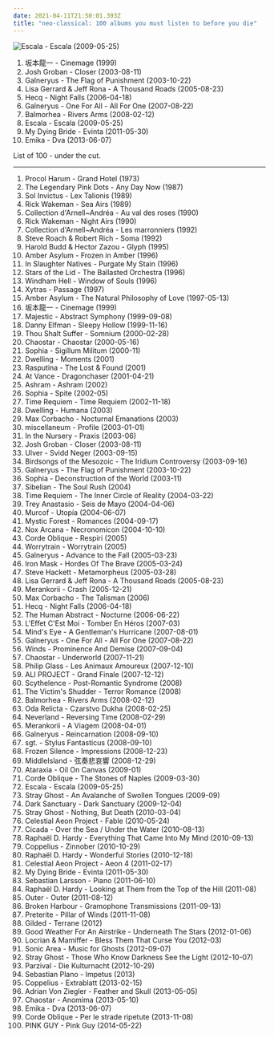 ```yaml
---
date: 2021-04-11T21:50:01.393Z
title: "neo-classical: 100 albums you must listen to before you die"
---
```

![Escala - Escala (2009-05-25)](http://coverartarchive.org/release/52de60ea-a259-47a8-ba19-e275355473a7/3403828224-500.jpg "Escala - Escala (2009-05-25)")
<ol class="albums">
<li data-cover="http://coverartarchive.org/release/dae76dfa-6868-4105-ab35-133b9cd8f70d/5944843706-500.jpg" data-tags="neo-classical, score, cool score, granka" role="button">坂本龍一 - Cinemage (1999)</li>
<li data-cover="https://img.discogs.com/rX0rFXm9Ngs9mJov-Nuk-MBTcjE=/fit-in/599x540/filters:strip_icc():format(jpeg):mode_rgb():quality(90)/discogs-images/R-4846896-1377355013-5168.jpeg.jpg" data-tags="classical, josh groban" role="button">Josh Groban - Closer (2003-08-11)</li>
<li data-cover="https://img.discogs.com/R6ljqIn0A1AOWSfAZjomEC2K_B8=/fit-in/500x498/filters:strip_icc():format(jpeg):mode_rgb():quality(90)/discogs-images/R-2695328-1366535833-9837.jpeg.jpg" data-tags="neo-classical power metal" role="button">Galneryus - The Flag of Punishment (2003-10-22)</li>
<li data-cover="http://coverartarchive.org/release/3b803df2-86cb-4106-91b1-1c269b1776fc/18247981407-500.jpg" data-tags="ambient, female vocalists, world, new age, ethereal, world fusion, neo-classical, heavenly voices, lisa gerrard" role="button">Lisa Gerrard & Jeff Rona - A Thousand Roads (2005-08-23)</li>
<li data-cover="http://coverartarchive.org/release/334c808e-4511-4f8f-87a9-6aa317bbb228/1703273677-500.jpg" data-tags="ambient, dark ambient" role="button">Hecq - Night Falls (2006-04-18)</li>
<li data-cover="https://img.discogs.com/wgPYclf__2bsxLT9LYbqo69oZgE=/fit-in/550x487/filters:strip_icc():format(jpeg):mode_rgb():quality(90)/discogs-images/R-3954449-1455378029-5742.jpeg.jpg" data-tags="heavy metal, neo-classical, power metal" role="button">Galneryus - One For All - All For One (2007-08-22)</li>
<li data-cover="http://coverartarchive.org/release/7595a6c9-7ae5-4dc3-b9d1-c96f1a928f45/11979030393-500.jpg" data-tags="post-rock, piano, instrumental, ambient" role="button">Balmorhea - Rivers Arms (2008-02-12)</li>
<li data-cover="http://coverartarchive.org/release/52de60ea-a259-47a8-ba19-e275355473a7/3403828224-500.jpg" data-tags="classical crossover, escala" role="button">Escala - Escala (2009-05-25)</li>
<li data-cover="http://coverartarchive.org/release/2661c4c6-3f7e-4e02-a8c0-9cf9d7a977ec/1419823430-500.jpg" data-tags="neoclassical" role="button">My Dying Bride - Evinta (2011-05-30)</li>
<li data-cover="http://coverartarchive.org/release/3746e7a0-b546-4a67-8e72-6ab9761069e4/28676581407-500.jpg" data-tags="trip-hop" role="button">Emika - Dva (2013-06-07)</li>
</ol>
List of 100 - under the cut.
<!-- more -->

_________________

<ol class="albums">
<li data-cover="https://img.discogs.com/pYnWoEW60oQ8jHHW3T6sqdkG7TA=/fit-in/600x613/filters:strip_icc():format(jpeg):mode_rgb():quality(90)/discogs-images/R-4583179-1369072733-8009.jpeg.jpg" data-tags="progressive rock, art rock" role="button">
Procol Harum - Grand Hotel (1973)
</li>
<li data-cover="http://coverartarchive.org/release/82815fc7-a9f9-3079-a256-822cd9ccb98b/3766549021-500.jpg" data-tags="industrial" role="button">
The Legendary Pink Dots - Any Day Now (1987)
</li>
<li data-cover="http://coverartarchive.org/release/5f3d0c51-fe57-4bb6-92f3-1a9fe79e01f2/9387690193-500.jpg" data-tags="neofolk" role="button">
Sol Invictus - Lex Talionis (1989)
</li>
<li data-cover="https://img.discogs.com/IkP4iuRJA8Jhfpj8-QpJQc7cTZE=/fit-in/600x594/filters:strip_icc():format(jpeg):mode_rgb():quality(90)/discogs-images/R-9037076-1473679317-6157.jpeg.jpg" data-tags="piano, neo-classical, piano solo, solo piano" role="button">
Rick Wakeman - Sea Airs (1989)
</li>
<li data-cover="https://img.discogs.com/QagybxIYJmdxVTp05pWNRoaelwI=/fit-in/600x594/filters:strip_icc():format(jpeg):mode_rgb():quality(90)/discogs-images/R-427144-1336831134-9791.jpeg.jpg" data-tags="female vocalists, gothic, darkwave" role="button">
Collection d'Arnell~Andréa - Au val des roses (1990)
</li>
<li data-cover="https://via.placeholder.com/450" data-tags="piano" role="button">
Rick Wakeman - Night Airs (1990)
</li>
<li data-cover="http://coverartarchive.org/release/ca3265c3-6552-457a-879f-af6843306934/2108786773-500.jpg" data-tags="neo-classical" role="button">
Collection d'Arnell~Andréa - Les marronniers (1992)
</li>
<li data-cover="http://coverartarchive.org/release/0e61c401-242e-4033-8651-a6acd1c76e13/18348318993-500.jpg" data-tags="ambient" role="button">
Steve Roach & Robert Rich - Soma (1992)
</li>
<li data-cover="http://coverartarchive.org/release/03dfc4fc-01e6-4c77-8288-c73c3380c1d0/5499094764-500.jpg" data-tags="ambient" role="button">
Harold Budd & Hector Zazou - Glyph (1995)
</li>
<li data-cover="http://coverartarchive.org/release/c7e186c3-d122-4970-80a5-96372d76ad06/18602690984-500.jpg" data-tags="dark ambient" role="button">
Amber Asylum - Frozen in Amber (1996)
</li>
<li data-cover="https://img.discogs.com/NXFQL-J_JKXGRoKcwGvHqol2O4E=/fit-in/600x590/filters:strip_icc():format(jpeg):mode_rgb():quality(90)/discogs-images/R-175537-1187983938.jpeg.jpg" data-tags="dark ambient" role="button">
In Slaughter Natives - Purgate My Stain (1996)
</li>
<li data-cover="http://coverartarchive.org/release/859acf52-fdaa-4755-ac35-289bffe2081e/4084262745-500.jpg" data-tags="ambient, drone" role="button">
Stars of the Lid - The Ballasted Orchestra (1996)
</li>
<li data-cover="http://coverartarchive.org/release/b4aa9a6f-311e-48f5-b485-c91f7ae4aa96/22465842542-500.jpg" data-tags="progressive metal" role="button">
Windham Hell - Window of Souls (1996)
</li>
<li data-cover="https://via.placeholder.com/450" data-tags="neoclassical" role="button">
Xytras - Passage (1997)
</li>
<li data-cover="http://coverartarchive.org/release/b296dcec-6745-42a3-81df-f933af14f689/1983167735-500.jpg" data-tags="dark folk, neo-classical, neoclassical, ethereal wave" role="button">
Amber Asylum - The Natural Philosophy of Love (1997-05-13)
</li>
<li data-cover="http://coverartarchive.org/release/dae76dfa-6868-4105-ab35-133b9cd8f70d/5944843706-500.jpg" data-tags="neo-classical, score, cool score, granka" role="button">
坂本龍一 - Cinemage (1999)
</li>
<li data-cover="https://img.discogs.com/H_8bP53VPgZEDcRV_x5WylcY2Xs=/fit-in/600x537/filters:strip_icc():format(jpeg):mode_rgb():quality(90)/discogs-images/R-3712366-1450342881-1170.jpeg.jpg" data-tags="power metal" role="button">
Majestic - Abstract Symphony (1999-09-08)
</li>
<li data-cover="http://coverartarchive.org/release/4abc730c-8168-342f-b684-dc447747f11b/12866556038-500.jpg" data-tags="soundtrack" role="button">
Danny Elfman - Sleepy Hollow (1999-11-16)
</li>
<li data-cover="https://img.discogs.com/Sn9pZIro7A8-o6WKXsX6FYqvy1E=/fit-in/300x300/filters:strip_icc():format(jpeg):mode_rgb():quality(90)/discogs-images/R-827284-1162850996.jpeg.jpg" data-tags="neo-classical, dark neo-classical" role="button">
Thou Shalt Suffer - Somnium (2000-02-28)
</li>
<li data-cover="http://coverartarchive.org/release/b2ec921a-0978-4a24-a1ef-24be706810a3/2856618513-500.jpg" data-tags="darkwave, neoclassical" role="button">
Chaostar - Chaostar (2000-05-16)
</li>
<li data-cover="http://coverartarchive.org/release/73e9bbba-ed81-4fcf-ae5d-3ec288622532/1748896321-500.jpg" data-tags="dark ambient, martial industrial" role="button">
Sophia - Sigillum Militum (2000-11)
</li>
<li data-cover="http://coverartarchive.org/release/8dddaac3-8236-4e77-8b5d-909ade4e211c/3268752361-500.jpg" data-tags="acoustic, neo-classical, neo folk, neo-classic" role="button">
Dwelling - Moments (2001)
</li>
<li data-cover="http://coverartarchive.org/release/cdeea919-4101-4e00-832d-db0c7cf01cb7/9873657770-500.jpg" data-tags="covers, assault genre" role="button">
Rasputina - The Lost & Found (2001)
</li>
<li data-cover="http://coverartarchive.org/release/d5bdede3-cade-416e-b29b-e3a73b3ce484/2847640038-500.jpg" data-tags="power metal" role="button">
At Vance - Dragonchaser (2001-04-21)
</li>
<li data-cover="http://coverartarchive.org/release/34c3edd6-5f61-4f08-b279-df27cc37e2e4/2026082057-500.jpg" data-tags="neoclassical" role="button">
Ashram - Ashram (2002)
</li>
<li data-cover="http://coverartarchive.org/release/e1f4797e-98fd-49ad-8c3f-905524d951d6/5263724000-500.jpg" data-tags="martial industrial" role="button">
Sophia - Spite (2002-05)
</li>
<li data-cover="https://img.discogs.com/IVc8t3EULzNZX7y9GlPN_Ltb_KQ=/fit-in/600x527/filters:strip_icc():format(jpeg):mode_rgb():quality(90)/discogs-images/R-4442997-1476808209-8807.jpeg.jpg" data-tags="neo-classical metal" role="button">
Time Requiem - Time Requiem (2002-11-18)
</li>
<li data-cover="http://coverartarchive.org/release/009f589e-cfaa-4409-8a11-14acca3b77a6/3268689329-500.jpg" data-tags="folk, dark folk, neo-classical, neo folk" role="button">
Dwelling - Humana (2003)
</li>
<li data-cover="https://img.discogs.com/68iVyMUGjqVVZ2bE5w6WrfSJP8E=/fit-in/600x586/filters:strip_icc():format(jpeg):mode_rgb():quality(90)/discogs-images/R-388015-1106728407.jpg.jpg" data-tags="ambient, electronic, atmospheric ambient" role="button">
Max Corbacho - Nocturnal Emanations (2003)
</li>
<li data-cover="https://via.placeholder.com/450" data-tags="classical guitar" role="button">
miscellaneum - Profile (2003-01-01)
</li>
<li data-cover="https://img.discogs.com/J5VR68l3z-evI55p7t2wfbccEmE=/fit-in/600x600/filters:strip_icc():format(jpeg):mode_rgb():quality(90)/discogs-images/R-897908-1462194540-5770.jpeg.jpg" data-tags="electronic, industrial, dark ambient" role="button">
In the Nursery - Praxis (2003-06)
</li>
<li data-cover="https://img.discogs.com/rX0rFXm9Ngs9mJov-Nuk-MBTcjE=/fit-in/599x540/filters:strip_icc():format(jpeg):mode_rgb():quality(90)/discogs-images/R-4846896-1377355013-5168.jpeg.jpg" data-tags="classical, josh groban" role="button">
Josh Groban - Closer (2003-08-11)
</li>
<li data-cover="http://coverartarchive.org/release/4fb19aa0-aff2-48ce-85b0-b767f67fd985/11228342652-500.jpg" data-tags="ambient" role="button">
Ulver - Svidd Neger (2003-09-15)
</li>
<li data-cover="http://coverartarchive.org/release/679665e0-ba71-48aa-841b-3e46321bb3dd/13508431380-500.jpg" data-tags="instrumental, dark, jazz fusion, avant-garde, neo-classical, rio, cuneiform records, cuneiform" role="button">
Birdsongs of the Mesozoic - The Iridium Controversy (2003-09-16)
</li>
<li data-cover="https://img.discogs.com/R6ljqIn0A1AOWSfAZjomEC2K_B8=/fit-in/500x498/filters:strip_icc():format(jpeg):mode_rgb():quality(90)/discogs-images/R-2695328-1366535833-9837.jpeg.jpg" data-tags="neo-classical power metal" role="button">
Galneryus - The Flag of Punishment (2003-10-22)
</li>
<li data-cover="https://img.discogs.com/qngKYUIvYNKS9LbECtZMn83MvZ4=/fit-in/597x600/filters:strip_icc():format(jpeg):mode_rgb():quality(90)/discogs-images/R-240856-1524763418-2292.jpeg.jpg" data-tags="dark ambient" role="button">
Sophia - Deconstruction of the World (2003-11)
</li>
<li data-cover="https://img.discogs.com/66vLNpK7uUfUTl4DgbyDK8uExS4=/fit-in/339x339/filters:strip_icc():format(jpeg):mode_rgb():quality(90)/discogs-images/R-937446-1174914881.jpeg.jpg" data-tags="neo-classical" role="button">
Sibelian - The Soul Rush (2004)
</li>
<li data-cover="https://img.discogs.com/IVc8t3EULzNZX7y9GlPN_Ltb_KQ=/fit-in/600x527/filters:strip_icc():format(jpeg):mode_rgb():quality(90)/discogs-images/R-4442997-1476808209-8807.jpeg.jpg" data-tags="progressive metal, neo-classical metal" role="button">
Time Requiem - The Inner Circle of Reality (2004-03-22)
</li>
<li data-cover="https://img.discogs.com/JIn95otw6COm27sP6DzfncPt7h4=/fit-in/500x500/filters:strip_icc():format(jpeg):mode_rgb():quality(90)/discogs-images/R-3833622-1347240958-3974.jpeg.jpg" data-tags="avant-garde, neo-classical" role="button">
Trey Anastasio - Seis de Mayo (2004-04-06)
</li>
<li data-cover="http://coverartarchive.org/release/09603091-ae1f-4510-ae4d-7202d9d8e798/28671061082-500.jpg" data-tags="experimental, ambient" role="button">
Murcof - Utopía (2004-06-07)
</li>
<li data-cover="https://img.discogs.com/moJfXEGKoafwsV0UKQ8e3mBxKiM=/fit-in/468x468/filters:strip_icc():format(jpeg):mode_rgb():quality(90)/discogs-images/R-881768-1168754661.jpeg.jpg" data-tags="black metal, melodic black metal" role="button">
Mystic Forest - Romances (2004-09-17)
</li>
<li data-cover="https://img.discogs.com/hg0r9XtcZwDBcouweWw25hqFGZ8=/fit-in/600x600/filters:strip_icc():format(jpeg):mode_rgb():quality(90)/discogs-images/R-936989-1577644243-2720.jpeg.jpg" data-tags="lovecraft" role="button">
Nox Arcana - Necronomicon (2004-10-10)
</li>
<li data-cover="https://img.discogs.com/jJpqTTwjlEr3rjQ2WbYCmlbuJ9w=/fit-in/600x600/filters:strip_icc():format(jpeg):mode_rgb():quality(90)/discogs-images/R-963401-1376031707-9511.jpeg.jpg" data-tags="ethereal, dark folk, neo-classical, neo folk" role="button">
Corde Oblique - Respiri (2005)
</li>
<li data-cover="https://img.discogs.com/t1nRmiD4zYBrl_mn5MJi1SWYFyk=/fit-in/570x558/filters:strip_icc():format(jpeg):mode_rgb():quality(90)/discogs-images/R-2857006-1304216761.jpeg.jpg" data-tags="ambient" role="button">
Worrytrain - Worrytrain (2005)
</li>
<li data-cover="https://img.discogs.com/QqFKJ4hUhW3DqI272aKZQ_wtFC4=/fit-in/600x597/filters:strip_icc():format(jpeg):mode_rgb():quality(90)/discogs-images/R-7262236-1437549771-3882.jpeg.jpg" data-tags="power metal" role="button">
Galneryus - Advance to the Fall (2005-03-23)
</li>
<li data-cover="http://coverartarchive.org/release/9e547608-ebdb-4cfc-9345-03fdd13635bd/7833182768-500.jpg" data-tags="power metal, melodic power metal" role="button">
Iron Mask - Hordes Of The Brave (2005-03-24)
</li>
<li data-cover="http://coverartarchive.org/release/9566473c-e999-44b8-b7e4-dc40063b2fa9/25343086357-500.jpg" data-tags="classical, instrumental, progressive rock, neo-classical, acoustic guitar, y2k prog, out of genesis" role="button">
Steve Hackett - Metamorpheus (2005-03-28)
</li>
<li data-cover="http://coverartarchive.org/release/3b803df2-86cb-4106-91b1-1c269b1776fc/18247981407-500.jpg" data-tags="ambient, female vocalists, world, new age, ethereal, world fusion, neo-classical, heavenly voices, lisa gerrard" role="button">
Lisa Gerrard & Jeff Rona - A Thousand Roads (2005-08-23)
</li>
<li data-cover="https://img.discogs.com/Q5gd-TkXwdIYvfbsxL-39P1UjNs=/fit-in/340x340/filters:strip_icc():format(jpeg):mode_rgb():quality(90)/discogs-images/R-1230474-1202324939.png.jpg" data-tags="ambient, neoclassical" role="button">
Merankorii - Crash (2005-12-21)
</li>
<li data-cover="https://img.discogs.com/TJlCLykTKLRkFLUxWO3ssas8cZw=/fit-in/600x599/filters:strip_icc():format(jpeg):mode_rgb():quality(90)/discogs-images/R-765222-1199319964.jpeg.jpg" data-tags="ambient, new age, space ambient" role="button">
Max Corbacho - The Talisman (2006)
</li>
<li data-cover="http://coverartarchive.org/release/334c808e-4511-4f8f-87a9-6aa317bbb228/1703273677-500.jpg" data-tags="ambient, dark ambient" role="button">
Hecq - Night Falls (2006-04-18)
</li>
<li data-cover="http://coverartarchive.org/release/1ccacb7d-082c-4889-bf3e-bc424dfa5c49/26310137897-500.jpg" data-tags="metalcore, progressive metal" role="button">
The Human Abstract - Nocturne (2006-06-22)
</li>
<li data-cover="http://coverartarchive.org/release/db6864b9-cae5-4295-8079-7d9199dd026c/2773641886-500.jpg" data-tags="neo-classical" role="button">
L'Effet C'Est Moi - Tomber En Héros (2007-03)
</li>
<li data-cover="https://via.placeholder.com/450" data-tags="progressive metal" role="button">
Mind's Eye - A Gentleman's Hurricane (2007-08-01)
</li>
<li data-cover="https://img.discogs.com/wgPYclf__2bsxLT9LYbqo69oZgE=/fit-in/550x487/filters:strip_icc():format(jpeg):mode_rgb():quality(90)/discogs-images/R-3954449-1455378029-5742.jpeg.jpg" data-tags="heavy metal, neo-classical, power metal" role="button">
Galneryus - One For All - All For One (2007-08-22)
</li>
<li data-cover="http://coverartarchive.org/release/3d5fe742-dc64-4b91-acb7-386e774ee6a2/27876387638-500.jpg" data-tags="progressive metal" role="button">
Winds - Prominence And Demise (2007-09-04)
</li>
<li data-cover="https://img.discogs.com/lxhiGBm3umX-Emd-2JYWHLk4VG0=/fit-in/326x332/filters:strip_icc():format(jpeg):mode_rgb():quality(90)/discogs-images/R-1334779-1210601476.jpeg.jpg" data-tags="experimental, neo-classical, chaostar" role="button">
Chaostar - Underworld (2007-11-21)
</li>
<li data-cover="https://via.placeholder.com/450" data-tags="original motion picture soundtrack" role="button">
Philip Glass - Les Animaux Amoureux (2007-12-10)
</li>
<li data-cover="https://via.placeholder.com/450" data-tags="j-pop" role="button">
ALI PROJECT - Grand Finale (2007-12-12)
</li>
<li data-cover="http://coverartarchive.org/release/cbaeff89-3791-409f-8ec1-6123c8247aef/7758231733-500.jpg" data-tags="neoclassical, ambient, dark ambient" role="button">
Scythelence - Post-Romantic Syndrome (2008)
</li>
<li data-cover="https://img.discogs.com/HAkP2AQNYaIPrfCpIRClmrfRfdE=/fit-in/600x849/filters:strip_icc():format(jpeg):mode_rgb():quality(90)/discogs-images/R-1786041-1319067229.jpeg.jpg" data-tags="neo-classical, ethereal wave" role="button">
The Victim's Shudder - Terror Romance (2008)
</li>
<li data-cover="http://coverartarchive.org/release/7595a6c9-7ae5-4dc3-b9d1-c96f1a928f45/11979030393-500.jpg" data-tags="post-rock, piano, instrumental, ambient" role="button">
Balmorhea - Rivers Arms (2008-02-12)
</li>
<li data-cover="http://coverartarchive.org/release/5f51df2d-7ea5-41a0-8114-5165c10003af/1841220920-500.jpg" data-tags="ethereal, christian" role="button">
Oda Relicta - Czarstvo Dukha (2008-02-25)
</li>
<li data-cover="http://coverartarchive.org/release/cafa6c66-be1b-4433-aebc-dd4db939f00c/25933550672-500.jpg" data-tags="power metal" role="button">
Neverland - Reversing Time (2008-02-29)
</li>
<li data-cover="https://img.discogs.com/nGfMpoTcTtSu8fo5WcLVTWeD_Aw=/fit-in/378x360/filters:strip_icc():format(jpeg):mode_rgb():quality(90)/discogs-images/R-1481848-1299178185.jpeg.jpg" data-tags="noise, indie, alternative, ambient, experimental, dark, darkwave, dark ambient, neofolk, dark folk, neo-classical, neoclassical" role="button">
Merankorii - A Viagem (2008-04-01)
</li>
<li data-cover="http://coverartarchive.org/release/5ddc7878-01f8-4d3b-a5d7-77667a666c25/19477974877-500.jpg" data-tags="power metal" role="button">
Galneryus - Reincarnation (2008-09-10)
</li>
<li data-cover="https://img.discogs.com/vctIGVYE7vQrSpGTbIwNhmHp7Y4=/fit-in/600x600/filters:strip_icc():format(jpeg):mode_rgb():quality(90)/discogs-images/R-1871428-1346769453-4781.jpeg.jpg" data-tags="post-rock" role="button">
sgt. - Stylus Fantasticus (2008-09-10)
</li>
<li data-cover="http://coverartarchive.org/release/e0f4f0af-26d9-30f8-a2c1-cc4ae2e29956/2711769072-500.jpg" data-tags="indie, classical, instrumental, alternative, sad, post-rock, piano, modern, new age, free, ethereal, finnish, minimalism, melancholic, neo-classical, ambiente, neo classical, creative commons, minimalist, silent, finland, finnland, impressionism, new-age, finnish and streamable, impressionistic, finnish music, matti paalanen, full free album download" role="button">
Frozen Silence - Impressions (2008-12-23)
</li>
<li data-cover="https://via.placeholder.com/450" data-tags="japanese, instrumental, neo-classical, doujin, middleisland" role="button">
MiddleIsland - 弦奏悲哀響 (2008-12-29)
</li>
<li data-cover="https://img.discogs.com/6bIa8Iywmo8-ZeJPY6wxGjqV0ts=/fit-in/600x600/filters:strip_icc():format(jpeg):mode_rgb():quality(90)/discogs-images/R-1615569-1539644737-8323.jpeg.jpg" data-tags="neo-classical, albums i want to own" role="button">
Ataraxia - Oil On Canvas (2009-01)
</li>
<li data-cover="http://coverartarchive.org/release/fefed632-c0d6-4202-8ce7-112326caeb2c/2234293753-500.jpg" data-tags="female vocalists, neo folk" role="button">
Corde Oblique - The Stones of Naples (2009-03-30)
</li>
<li data-cover="http://coverartarchive.org/release/52de60ea-a259-47a8-ba19-e275355473a7/3403828224-500.jpg" data-tags="classical crossover, escala" role="button">
Escala - Escala (2009-05-25)
</li>
<li data-cover="http://coverartarchive.org/release/297e81ca-2dc8-4835-846f-2ea4e8b11529/21940972754-500.jpg" data-tags="ambient" role="button">
Stray Ghost - An Avalanche of Swollen Tongues (2009-09)
</li>
<li data-cover="http://coverartarchive.org/release/fe00aebf-c114-3d97-97a2-bc3867c13720/9218544927-500.jpg" data-tags="darkwave, neoclassical" role="button">
Dark Sanctuary - Dark Sanctuary (2009-12-04)
</li>
<li data-cover="https://img.discogs.com/eq-5RGTLXbjzoyM4PCYIrOte4Vs=/fit-in/600x600/filters:strip_icc():format(jpeg):mode_rgb():quality(90)/discogs-images/R-2191696-1268952463.jpeg.jpg" data-tags="ambient" role="button">
Stray Ghost - Nothing, But Death (2010-03-04)
</li>
<li data-cover="http://coverartarchive.org/release/deea78d5-e7ac-400f-be37-84f95395d61c/8905817312-500.jpg" data-tags="soundtrack, orchestral, neo-classical" role="button">
Celestial Aeon Project - Fable (2010-05-24)
</li>
<li data-cover="http://coverartarchive.org/release/fbea43e0-a58e-42f5-94f9-bddaf7798eea/5822056191-500.jpg" data-tags="classical, post-rock, neo-classical, neoclassical" role="button">
Cicada - Over the Sea / Under the Water (2010-08-13)
</li>
<li data-cover="http://coverartarchive.org/release/39132851-5072-4816-897d-f4a00711c2a0/9571442188-500.jpg" data-tags="classical, piano" role="button">
Raphaël D. Hardy - Everything That Came Into My Mind (2010-09-13)
</li>
<li data-cover="https://img.discogs.com/cXNfc2JIgq7z1jV7WuIpmdAI43g=/fit-in/600x668/filters:strip_icc():format(jpeg):mode_rgb():quality(90)/discogs-images/R-3688746-1603892233-4907.jpeg.jpg" data-tags="chamber metal, gothic" role="button">
Coppelius - Zinnober (2010-10-29)
</li>
<li data-cover="http://coverartarchive.org/release/72ddf800-2a50-4589-9280-a8ae16be5b0e/9571443290-500.jpg" data-tags="classical, piano" role="button">
Raphaël D. Hardy - Wonderful Stories (2010-12-18)
</li>
<li data-cover="https://img.discogs.com/IUJcKo2twb4Y55Gjr55AhY0CGhc=/fit-in/600x600/filters:strip_icc():format(jpeg):mode_rgb():quality(90)/discogs-images/R-4610374-1369860491-8805.jpeg.jpg" data-tags="soundtrack, instrumental, ambient, new age, neo-classical" role="button">
Celestial Aeon Project - Aeon 4 (2011-02-17)
</li>
<li data-cover="http://coverartarchive.org/release/2661c4c6-3f7e-4e02-a8c0-9cf9d7a977ec/1419823430-500.jpg" data-tags="neoclassical" role="button">
My Dying Bride - Evinta (2011-05-30)
</li>
<li data-cover="http://coverartarchive.org/release/3b44339a-12e5-4db5-8ca7-5268c1b7aed2/21164914728-500.jpg" data-tags="ambient, neo-classical" role="button">
Sebastian Larsson - Piano (2011-06-10)
</li>
<li data-cover="http://coverartarchive.org/release/384a04ff-bb6a-46c9-8b09-3f570d43569c/9571440974-500.jpg" data-tags="classical, chamber, chamber music, modern classical, neo-classical, neoclassical, seeing and hearing, mountains and hills and volcanoes and valleys" role="button">
Raphaël D. Hardy - Looking at Them from the Top of the Hill (2011-08)
</li>
<li data-cover="https://img.discogs.com/BZf6fN4-puEWWKfuZVfC30P97YQ=/fit-in/436x437/filters:strip_icc():format(jpeg):mode_rgb():quality(90)/discogs-images/R-12558358-1537591888-8799.jpeg.jpg" data-tags="alternative, neo-classical" role="button">
Outer - Outer (2011-08-12)
</li>
<li data-cover="https://img.discogs.com/aXV1q_T1bd761Vtpzu6M6f51igc=/fit-in/301x301/filters:strip_icc():format(jpeg):mode_rgb():quality(90)/discogs-images/R-3638599-1352390172-2502.jpeg.jpg" data-tags="drone, dark ambient, neo-classical" role="button">
Broken Harbour - Gramophone Transmissions (2011-09-13)
</li>
<li data-cover="https://img.discogs.com/dZ_UqoM2w4y9u5aucJ9JT6QYx9k=/fit-in/500x502/filters:strip_icc():format(jpeg):mode_rgb():quality(90)/discogs-images/R-3244185-1322081791.jpeg.jpg" data-tags="experimental, neo-classical, drone folk" role="button">
Preterite - Pillar of Winds (2011-11-08)
</li>
<li data-cover="https://img.discogs.com/p8fOQYw0QqtiWkA47RfJeHso1UI=/fit-in/600x600/filters:strip_icc():format(jpeg):mode_rgb():quality(90)/discogs-images/R-4231226-1359213101-3953.jpeg.jpg" data-tags="ambient, experimental, post-rock, australian, modern classical, neo-classical, perth" role="button">
Gilded - Terrane (2012)
</li>
<li data-cover="https://img.discogs.com/epCs7lVREZDLSpmYIBJsPhCnbUw=/fit-in/400x400/filters:strip_icc():format(jpeg):mode_rgb():quality(90)/discogs-images/R-3337356-1326373174.jpeg.jpg" data-tags="ambient, experimental, post-rock, drone, neo-classical, music to fall asleep to, post-classical, hibernate" role="button">
Good Weather For An Airstrike - Underneath The Stars (2012-01-06)
</li>
<li data-cover="http://coverartarchive.org/release/3bc93432-d685-4370-a4c9-6a6c2e98c621/4601825763-500.jpg" data-tags="drone doom metal" role="button">
Locrian & Mamiffer - Bless Them That Curse You (2012-03)
</li>
<li data-cover="http://coverartarchive.org/release/8f31e7da-6f15-48f5-9ea2-17ed77a54f91/2523911394-500.jpg" data-tags="horror" role="button">
Sonic Area - Music for Ghosts (2012-09-07)
</li>
<li data-cover="https://img.discogs.com/zPfPYQaytK0sD5-uxFHMoEg1cjw=/fit-in/500x500/filters:strip_icc():format(jpeg):mode_rgb():quality(90)/discogs-images/R-3974735-1351085210-8939.jpeg.jpg" data-tags="neo-classical, stray ghost" role="button">
Stray Ghost - Those Who Know Darkness See the Light (2012-10-07)
</li>
<li data-cover="http://coverartarchive.org/release/3d762c4a-4a66-4537-984a-7da86383e54a/6607152995-500.jpg" data-tags="neo-classical, danish, martial industrial, martial, parzival" role="button">
Parzival - Die Kulturnacht (2012-10-29)
</li>
<li data-cover="https://img.discogs.com/sCaVJYrUa0PQCmuxXEXAAXf_x_E=/fit-in/500x500/filters:strip_icc():format(jpeg):mode_rgb():quality(90)/discogs-images/R-4976767-1391020436-7146.jpeg.jpg" data-tags="post-rock, neo-classical, relaxing piano, qlencja relax selection" role="button">
Sebastian Plano - Impetus (2013)
</li>
<li data-cover="https://img.discogs.com/07jma2MhB5EwOCCMKp5hZckq098=/fit-in/600x664/filters:strip_icc():format(jpeg):mode_rgb():quality(90)/discogs-images/R-4708714-1603892355-6326.jpeg.jpg" data-tags="chamber metal" role="button">
Coppelius - Extrablatt (2013-02-15)
</li>
<li data-cover="http://coverartarchive.org/release/1c64c801-d0de-4471-857b-02864f5d9372/10530629973-500.jpg" data-tags="folk, gothic, darkwave, celtic" role="button">
Adrian Von Ziegler - Feather and Skull (2013-05-05)
</li>
<li data-cover="http://coverartarchive.org/release/d91914c8-64a0-464c-aafc-771180401103/4130040788-500.jpg" data-tags="neo-classical" role="button">
Chaostar - Anomima (2013-05-10)
</li>
<li data-cover="http://coverartarchive.org/release/3746e7a0-b546-4a67-8e72-6ab9761069e4/28676581407-500.jpg" data-tags="trip-hop" role="button">
Emika - Dva (2013-06-07)
</li>
<li data-cover="http://coverartarchive.org/release/6b7540b7-527f-41e6-ab24-7aff3317fcd0/11534719399-500.jpg" data-tags="folk, acoustic, folk noir, neofolk, dark folk, neo-classical, neoclassical, apocalyptic folk, martial neofolk, ethnic music, nox-aeternus,  world music" role="button">
Corde Oblique - Per le strade ripetute (2013-11-08)
</li>
<li data-cover="http://coverartarchive.org/release/a3ec19a6-87dc-4cda-bb3d-f687eb7a118d/7341960828-500.jpg" data-tags="b0ss" role="button">
PINK GUY - Pink Guy (2014-05-22)
</li>
</ol>